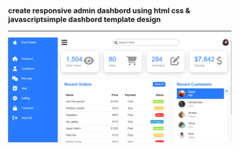 ### create responsive admin dashbord using html css & javascriptsimple dashbord template design

---

![Alt text](<images/Screenshot (69).png>)